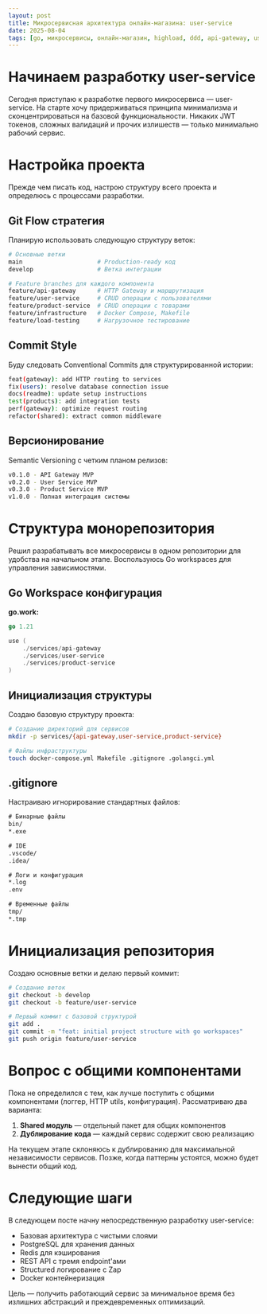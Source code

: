 ```yaml
---
layout: post
title: Микросервисная архитектура онлайн-магазина: user-service
date: 2025-08-04
tags: [go, микросервисы, онлайн-магазин, highload, ddd, api-gateway, user-service]
---
```


# Начинаем разработку user-service

Сегодня приступаю к разработке первого микросервиса — user-service. На старте хочу придерживаться принципа минимализма и сконцентрироваться на базовой функциональности. Никаких JWT токенов, сложных валидаций и прочих излишеств — только минимально рабочий сервис.

# Настройка проекта

Прежде чем писать код, настрою структуру всего проекта и определюсь с процессами разработки.

## Git Flow стратегия

Планирую использовать следующую структуру веток:

```bash
# Основные ветки
main                     # Production-ready код
develop                  # Ветка интеграции

# Feature branches для каждого компонента
feature/api-gateway      # HTTP Gateway и маршрутизация
feature/user-service     # CRUD операции с пользователями
feature/product-service  # CRUD операции с товарами
feature/infrastructure   # Docker Compose, Makefile
feature/load-testing     # Нагрузочное тестирование
```

## Commit Style 

Буду следовать Conventional Commits для структурированной истории:

```bash
feat(gateway): add HTTP routing to services
fix(users): resolve database connection issue  
docs(readme): update setup instructions
test(products): add integration tests
perf(gateway): optimize request routing
refactor(shared): extract common middleware
```

## Версионирование

Semantic Versioning с четким планом релизов:

```bash
v0.1.0 - API Gateway MVP
v0.2.0 - User Service MVP  
v0.3.0 - Product Service MVP
v1.0.0 - Полная интеграция системы
```

# Структура монорепозитория

Решил разрабатывать все микросервисы в одном репозитории для удобства на начальном этапе. Воспользуюсь Go workspaces для управления зависимостями.

## Go Workspace конфигурация

**go.work:**
```go
go 1.21

use (
    ./services/api-gateway
    ./services/user-service
    ./services/product-service
)
```

## Инициализация структуры

Создаю базовую структуру проекта:

```bash
# Создание директорий для сервисов
mkdir -p services/{api-gateway,user-service,product-service}

# Файлы инфраструктуры
touch docker-compose.yml Makefile .gitignore .golangci.yml
```

## .gitignore

Настраиваю игнорирование стандартных файлов:

```txt
# Бинарные файлы
bin/
*.exe

# IDE
.vscode/
.idea/

# Логи и конфигурация
*.log
.env

# Временные файлы
tmp/
*.tmp
```

# Инициализация репозитория

Создаю основные ветки и делаю первый коммит:

```bash
# Создание веток
git checkout -b develop
git checkout -b feature/user-service

# Первый коммит с базовой структурой
git add .
git commit -m "feat: initial project structure with go workspaces"
git push origin feature/user-service
```

# Вопрос с общими компонентами

Пока не определился с тем, как лучше поступить с общими компонентами (логгер, HTTP utils, конфигурация). Рассматриваю два варианта:

1. **Shared модуль** — отдельный пакет для общих компонентов
2. **Дублирование кода** — каждый сервис содержит свою реализацию

На текущем этапе склоняюсь к дублированию для максимальной независимости сервисов. Позже, когда паттерны устоятся, можно будет вынести общий код.

# Следующие шаги

В следующем посте начну непосредственную разработку user-service:

- Базовая архитектура с чистыми слоями
- PostgreSQL для хранения данных
- Redis для кэширования  
- REST API с тремя endpoint'ами
- Structured логирование с Zap
- Docker контейнеризация

Цель — получить работающий сервис за минимальное время без излишних абстракций и преждевременных оптимизаций.